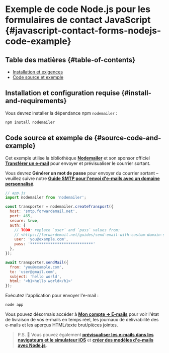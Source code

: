 # Exemple de code Node.js pour les formulaires de contact JavaScript {#javascript-contact-forms-nodejs-code-example}

## Table des matières {#table-of-contents}

* [Installation et exigences](#install-and-requirements)
* [Code source et exemple](#source-code-and-example)

## Installation et configuration requise {#install-and-requirements}

Vous devrez installer la dépendance npm `nodemailer` :

```sh
npm install nodemailer
```

## Code source et exemple de {#source-code-and-example}

Cet exemple utilise la bibliothèque **[Nodemailer](https://github.com/nodemailer/nodemailer)** et son sponsor officiel **[Transférer un e-mail](https://forwardemail.net)** pour envoyer et prévisualiser le courrier sortant.

Vous devrez <strong class="text-success"><i class="fa fa-key"></i> Générer un mot de passe</strong> pour envoyer du courrier sortant – veuillez suivre notre **[Guide SMTP pour l'envoi d'e-mails avec un domaine personnalisé](/guides/send-email-with-custom-domain-smtp)**.

<!-- https://github.com/nodemailer/nodemailer-web/pull/22 -->

```js
// app.js
import nodemailer from 'nodemailer';

const transporter = nodemailer.createTransport({
  host: 'smtp.forwardemail.net',
  port: 465,
  secure: true,
  auth: {
    // TODO: replace `user` and `pass` values from:
    // <https://forwardemail.net/guides/send-email-with-custom-domain-smtp>
    user: 'you@example.com',
    pass: '****************************'
  },
});

await transporter.sendMail({
  from: 'you@example.com',
  to: 'user@gmail.com',
  subject: 'hello world',
  html: '<h1>hello world</h1>'
});
```

Exécutez l'application pour envoyer l'e-mail :

```sh
node app
```

Vous pouvez désormais accéder à **[Mon compte → E-mails](/my-account/emails)** pour voir l'état de livraison de vos e-mails en temps réel, les journaux de délivrabilité des e-mails et les aperçus HTML/texte brut/pièces jointes.

> P.S. :tada: Vous pouvez également **[prévisualiser les e-mails dans les navigateurs et le simulateur iOS](/docs/test-preview-email-rendering-browsers-ios-simulator)** et **[créer des modèles d'e-mails avec Node.js](/docs/send-emails-with-node-js-javascript)**.